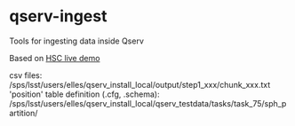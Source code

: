 # qserv-ingest

Tools for ingesting data inside Qserv

Based on [HSC live demo](https://confluence.lsstcorp.org/display/DM/Live+demo%3A+test+ingest+of+a+subset+of+one+track+of+the+HSC+Object+catalog)

csv files: /sps/lsst/users/elles/qserv_install_local/output/step1_xxx/chunk_xxx.txt
'position' table definition (.cfg, .schema): /sps/lsst/users/elles/qserv_install_local/qserv_testdata/tasks/task_75/sph_partition/
